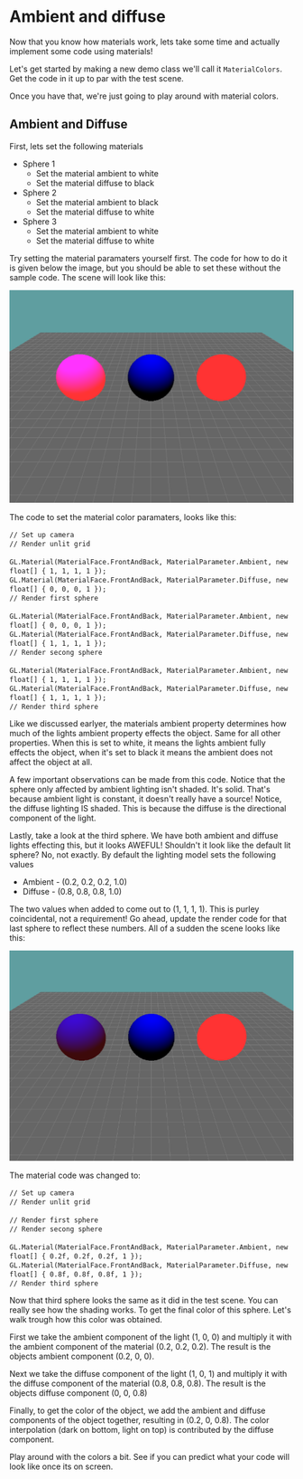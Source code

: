 # Ambient and diffuse
Now that you know how materials work, lets take some time and actually implement some code using materials!

Let's get started by making a new demo class we'll call it ```MaterialColors```. Get the code in it up to par with the test scene.

Once you have that, we're just going to play around with material colors.

## Ambient and Diffuse
First, lets set the following materials

* Sphere 1
  * Set the material ambient to white
  * Set the material diffuse to black
* Sphere 2
  * Set the material ambient to black
  * Set the material diffuse to white
* Sphere 3
  * Set the material ambient to white
  * Set the material diffuse to white

Try setting the material paramaters yourself first. The code for how to do it is given below the image, but you should be able to set these without the sample code. The scene will look like this:

![SH](shading6.png)

The code to set the material color paramaters, looks like this:

```
// Set up camera
// Render unlit grid

GL.Material(MaterialFace.FrontAndBack, MaterialParameter.Ambient, new float[] { 1, 1, 1, 1 });
GL.Material(MaterialFace.FrontAndBack, MaterialParameter.Diffuse, new float[] { 0, 0, 0, 1 });
// Render first sphere

GL.Material(MaterialFace.FrontAndBack, MaterialParameter.Ambient, new float[] { 0, 0, 0, 1 });
GL.Material(MaterialFace.FrontAndBack, MaterialParameter.Diffuse, new float[] { 1, 1, 1, 1 });
// Render secong sphere

GL.Material(MaterialFace.FrontAndBack, MaterialParameter.Ambient, new float[] { 1, 1, 1, 1 });
GL.Material(MaterialFace.FrontAndBack, MaterialParameter.Diffuse, new float[] { 1, 1, 1, 1 });
// Render third sphere
```

Like we discussed earlyer, the materials ambient property determines how much of the lights ambient property effects the object. Same for all other properties. When this is set to white, it means the lights ambient fully effects the object, when it's set to black it means the ambient does not affect the object at all.

A few important observations can be made from this code. Notice that the sphere only affected by ambient lighting isn't shaded. It's solid. That's because ambient light is constant, it doesn't really have a source! Notice, the diffuse lighting IS shaded. This is because the diffuse is the directional component of the light.

Lastly, take a look at the third sphere. We have both ambient and diffuse lights effecting this, but it looks AWEFUL! Shouldn't it look like the default lit sphere? No, not exactly. By default the lighting model sets the following values

* Ambient - (0.2, 0.2, 0.2, 1.0)
* Diffuse - (0.8, 0.8, 0.8, 1.0)

The two values when added to come out to (1, 1, 1, 1). This is purley coincidental, not a requirement! Go ahead, update the render code for that last sphere to reflect these numbers. All of a sudden the scene looks like this:

![S7](shading8.png)

The material code was changed to:

```
// Set up camera
// Render unlit grid

// Render first sphere
// Render secong sphere

GL.Material(MaterialFace.FrontAndBack, MaterialParameter.Ambient, new float[] { 0.2f, 0.2f, 0.2f, 1 });
GL.Material(MaterialFace.FrontAndBack, MaterialParameter.Diffuse, new float[] { 0.8f, 0.8f, 0.8f, 1 });
// Render third sphere
```

Now that third sphere looks the same as it did in the test scene. You can really see how the shading works. To get the final color of this sphere. Let's walk trough how this color was obtained.

First we take the ambient component of the light (1, 0, 0) and multiply it with the ambient component of the material (0.2, 0.2, 0.2). The result is the objects ambient component (0.2, 0, 0). 

Next we take the diffuse component of the light (1, 0, 1) and multiply it with the diffuse component of the material (0.8, 0.8, 0.8). The result is the objects diffuse component (0, 0, 0.8)

Finally, to get the color of the object, we add the ambient and diffuse components of the object together, resulting in (0.2, 0, 0.8). The color interpolation (dark on bottom, light on top) is contributed by the diffuse component.

Play around with the colors a bit. See if you can predict what your code will look like once its on screen.